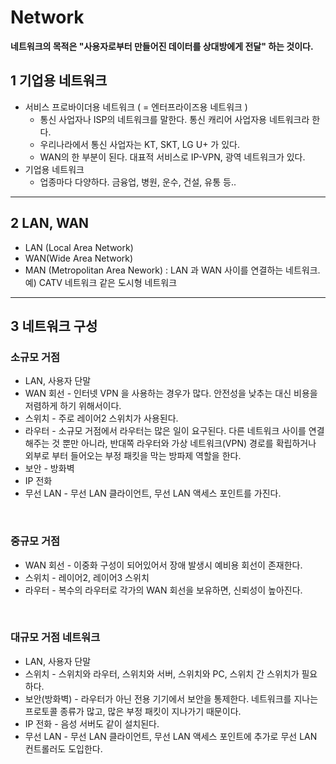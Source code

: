 # Network

**네트워크의 목적은 "사용자로부터 만들어진 데이터를 상대방에게 전달" 하는 것이다.**



## 1 기업용 네트워크

* 서비스 프로바이더용 네트워크 ( = 엔터프라이즈용 네트워크 )
  - 통신 사업자나 ISP의 네트워크를 말한다. 통신 캐리어 사업자용 네트워크라 한다.
  - 우리나라에서 통신 사업자는 KT, SKT, LG U+ 가 있다.
  - WAN의 한 부분이 된다. 대표적 서비스로 IP-VPN, 광역 네트워크가 있다.
* 기업용 네트워크
  * 업종마다 다양하다. 금융업, 병원, 운수, 건설, 유통 등..



---

## 2 LAN, WAN

* LAN (Local Area Network)
* WAN(Wide Area Network)
* MAN (Metropolitan Area Nework) : LAN 과 WAN 사이를 연결하는 네트워크. 예) CATV 네트워크 같은 도시형 네트워크 



---



## 3 네트워크 구성



### 소규모 거점

* LAN, 사용자 단말
* WAN 회선 - 인터넷 VPN 을 사용하는 경우가 많다. 안전성을 낮추는 대신 비용을 저렴하게 하기 위해서이다.
* 스위치 - 주로 레이어2 스위치가 사용된다.
* 라우터 - 소규모 거점에서 라우터는 많은 일이 요구된다. 다른 네트워크 사이를 연결해주는 것 뿐만 아니라, 반대쪽 라우터와 가상 네트워크(VPN) 경로를 확립하거나 외부로 부터 들어오는 부정 패킷을 막는 방파제 역할을 한다.
* 보안 - 방화벽
* IP 전화
* 무선 LAN - 무선 LAN 클라이언트, 무선 LAN 액세스 포인트를 가진다. 

</br>

### 중규모 거점

* WAN 회선 - 이중화 구성이 되어있어서 장애 발생시 예비용 회선이 존재한다.
* 스위치 - 레이어2, 레이어3 스위치
* 라우터 - 복수의 라우터로 각가의 WAN 회선을 보유하면, 신뢰성이 높아진다.

</br>

### 대규모 거점 네트워크

* LAN, 사용자 단말
* 스위치 - 스위치와 라우터, 스위치와 서버, 스위치와 PC, 스위치 간 스위치가 필요하다.
* 보안(방화벽) - 라우터가 아닌 전용 기기에서 보안을 통제한다. 네트워크를 지나는 프로토콜 종류가 많고, 많은 부정 패킷이 지나가기 때문이다.
* IP 전화 - 음성 서버도 같이 설치된다.
* 무선 LAN - 무선 LAN 클라이언트, 무선 LAN 액세스 포인트에 추가로 무선 LAN 컨트롤러도 도입한다.

